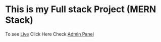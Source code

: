 <h1>This is my Full stack Project (MERN Stack)</h1>
To see <a href="https://alumni-user.onrender.com">Live</a> Click Here
Check <a href="https://alumni-user.onrender.com/admin">Admin Panel </a> 
